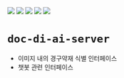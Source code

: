 <img src="https://img.shields.io/badge/python-3776AB?logo=python&logoColor=white"> <img src="https://img.shields.io/badge/Flask-000000?logo=flask&logoColor=white"> <img src="https://img.shields.io/badge/Yolov11-111F68?logo=yolo&logoColor=white"> <img src="https://img.shields.io/badge/ResNet--18-EE4C2C?logo=pytorch&logoColor=white"> <img src="https://img.shields.io/badge/Google%20Gemini-8E75B2?logo=googlegemini&logoColor=white">
# `doc-di-ai-server`

- 이미지 내의 경구약재 식별 인터페이스
- 챗봇 관련 인터페이스
